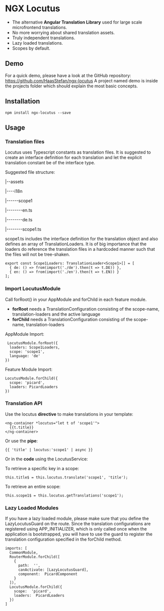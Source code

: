 # NGX Locutus
- The alternative **Angular Translation Library** used for large scale microfrontend translations. 
- No more worrying about shared translation assets.
- Truly independent translations. 
- Lazy loaded translations.
- Scopes by default.

## Demo
For a quick demo, please have a look at the GitHub repository: https://github.com/HaasStefan/ngx-locutus
A project named demo is inside the projects folder which should explain the most basic concepts.

## Installation

    npm install ngx-locutus --save

## Usage


### Translation files
Locutus uses Typescript constants as translation files. It is suggested to create an interface definition for each translation and let the explicit translation constant be of the interface type. 

Suggested file structure:

|--assets

|----i18n

|------scope1

|--------en.ts

|--------de.ts

|--------scope1.ts

scope1.ts includes the interface definition for the translation object and also defines an array of TranslationLoaders. It is of big importance that the loaders do reference the translation files in a hardcoded manner such that the files will not be tree-shaken. 

    export const Scope1Loaders: TranslationLoader<Scope1>[] = [
      { de: () => from(import('./de').then(t => t.DE)) },
      { en: () => from(import('./en').then(t => t.EN)) }
    ];


### Import LocutusModule

Call forRoot() in your AppModule and forChild in each feature module. 
- **forRoot** needs a TranslationConfiguration consisting of the scope-name, translation-loaders and the active language
- **forChild** needs a TranslationConfiguration consisting of the scope-name, translation-loaders 

AppModule Import:

     LocutusModule.forRoot({
      loaders: Scope1Loaders,
      scope: 'scope1',
      language: 'de'
    })
Feature Module Import:

    LocutusModule.forChild({
      scope: 'picard',
      loaders: PicardLoaders
    })


### Translation API
Use the locutus **directive** to make translations in your template:

    <ng-container *locutus="let t of 'scope1'">
      {{t.title}}
    </ng-container>

Or use the **pipe**:

    {{ 'title' | locutus:'scope1' | async }}

Or in the **code** using the LocutusService:

To retrieve a specific key in a scope:

    this.title$ = this.locutus.translate('scope1', 'title');
To retrieve an entire scope:

    this.scope1$ = this.locutus.getTranslations('scope1');

### Lazy Loaded Modules
If you have a lazy loaded module, please make sure that you define the LazyLocutusGuard on the route. Since the translation configurations are registered using APP_INITIALIZER, which is only called once when the application is bootstrapped, you will have to use the guard to register the translation configuration specified in the forChild method.

    imports: [
      CommonModule,
      RouterModule.forChild([
        {
          path:  '',
          canActivate: [LazyLocutusGuard],
          component:  PicardComponent
        }
      ]),
      LocutusModule.forChild({
        scope:  'picard',
        loaders:  PicardLoaders
      })
    ]
